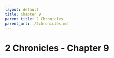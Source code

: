 ```yaml
---
layout: default
title: Chapter 9
parent_title: 2 Chronicles
parent_url: ./2chronicles.md
---
```


# 2 Chronicles - Chapter 9
